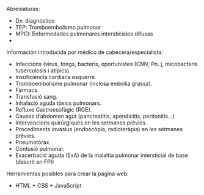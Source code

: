 Abreviaturas:

- Dx: diagnóstico
- TEP: Tromboembolismo pulmonar
- MPID: Enfermedades pulmonares intersticiales difusas
- 



Información introducida por médico de cabecera/especialista:

- Infeccions (virus, fongs, bacteris, oportunistes (CMV, Pn. j, micobacteris tuberculosis i atípics).
- Insuficiència cardíaca esquerre.
- Tromboembolisme pulmonar (inclosa embòlia grassa).
- Fàrmacs.
- Transfusió sang.
- Inhalació aguda tòxics pulmonars.
- Refluxe Gastroesofàgic (RGE).
- Causes d’abdomen agut (pancreatitis, apendicitis, peritonitis...)
- Intervencions quirúrgiques en les setmanes prèvies.
- Procediments invasius (endoscòpia, radioteràpia) en les setmanes prèvies.
- Pneumotòrax.
- Contusió pulmonar.
- Exacerbació aguda (ExA) de la malaltia pulmonar intersticial de base (descrit en FPI)




Herramientas posibles para crear la página web:

- HTML + CSS + JavaScript
